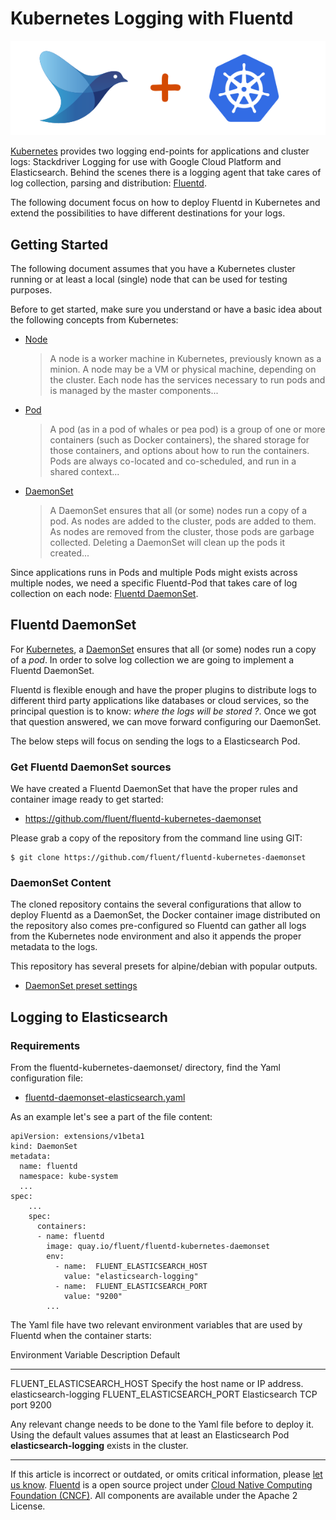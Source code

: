 # Kubernetes Logging with Fluentd

![](/images/fluentd_kubernetes.png)

[Kubernetes](http://kubernetes.io) provides two logging end-points for
applications and cluster logs: Stackdriver Logging for use with Google
Cloud Platform and Elasticsearch. Behind the scenes there is a logging
agent that take cares of log collection, parsing and distribution:
[Fluentd](http://www.fluentd.org).

The following document focus on how to deploy Fluentd in Kubernetes and
extend the possibilities to have different destinations for your logs.


Getting Started
---------------

The following document assumes that you have a Kubernetes cluster
running or at least a local (single) node that can be used for testing
purposes.

Before to get started, make sure you understand or have a basic idea
about the following concepts from Kubernetes:

-   [Node](https://kubernetes.io/docs/admin/node/)

    > A node is a worker machine in Kubernetes, previously known as a
    > minion. A node may be a VM or physical machine, depending on the
    > cluster. Each node has the services necessary to run pods and is
    > managed by the master components...

-   [Pod](https://kubernetes.io/docs/user-guide/pods/)

    > A pod (as in a pod of whales or pea pod) is a group of one or more
    > containers (such as Docker containers), the shared storage for
    > those containers, and options about how to run the containers.
    > Pods are always co-located and co-scheduled, and run in a shared
    > context...

-   [DaemonSet](https://kubernetes.io/docs/admin/daemons/)

    > A DaemonSet ensures that all (or some) nodes run a copy of a pod.
    > As nodes are added to the cluster, pods are added to them. As
    > nodes are removed from the cluster, those pods are garbage
    > collected. Deleting a DaemonSet will clean up the pods it
    > created...

Since applications runs in Pods and multiple Pods might exists across
multiple nodes, we need a specific Fluentd-Pod that takes care of log
collection on each node: [Fluentd DaemonSet](/articles/fluentd_daemonset.md).

Fluentd DaemonSet
-----------------

For [Kubernetes](https://kubernetes.io), a
[DaemonSet](https://kubernetes.io/docs/admin/daemons/) ensures that all
(or some) nodes run a copy of a *pod*. In order to solve log collection
we are going to implement a Fluentd DaemonSet.

Fluentd is flexible enough and have the proper plugins to distribute
logs to different third party applications like databases or cloud
services, so the principal question is to know: *where the logs will be
stored ?*. Once we got that question answered, we can move forward
configuring our DaemonSet.

The below steps will focus on sending the logs to a Elasticsearch Pod.

### Get Fluentd DaemonSet sources

We have created a Fluentd DaemonSet that have the proper rules and
container image ready to get started:

-   <https://github.com/fluent/fluentd-kubernetes-daemonset>

Please grab a copy of the repository from the command line using GIT:

``` {.CodeRay}
$ git clone https://github.com/fluent/fluentd-kubernetes-daemonset
```

### DaemonSet Content

The cloned repository contains the several configurations that allow to
deploy Fluentd as a DaemonSet, the Docker container image distributed on
the repository also comes pre-configured so Fluentd can gather all logs
from the Kubernetes node environment and also it appends the proper
metadata to the logs.

This repository has several presets for alpine/debian with popular
outputs.

-   [DaemonSet preset
    settings](https://github.com/fluent/fluentd-kubernetes-daemonset/tree/master/docker-image/v0.12)

Logging to Elasticsearch
------------------------

### Requirements

From the fluentd-kubernetes-daemonset/ directory, find the Yaml
configuration file:

-   [fluentd-daemonset-elasticsearch.yaml](https://github.com/fluent/fluentd-kubernetes-daemonset/blob/master/fluentd-daemonset-elasticsearch.yaml)

As an example let's see a part of the file content:

``` {.CodeRay}
apiVersion: extensions/v1beta1
kind: DaemonSet
metadata:
  name: fluentd
  namespace: kube-system
  ...
spec:
    ...
    spec:
      containers:
      - name: fluentd
        image: quay.io/fluent/fluentd-kubernetes-daemonset
        env:
          - name:  FLUENT_ELASTICSEARCH_HOST
            value: "elasticsearch-logging"
          - name:  FLUENT_ELASTICSEARCH_PORT
            value: "9200"
        ...
```

The Yaml file have two relevant environment variables that are used by
Fluentd when the container starts:

  Environment Variable          Description                            Default
  ----------------------------- -------------------------------------- -----------------------
  FLUENT\_ELASTICSEARCH\_HOST   Specify the host name or IP address.   elasticsearch-logging
  FLUENT\_ELASTICSEARCH\_PORT   Elasticsearch TCP port                 9200

Any relevant change needs to be done to the Yaml file before to deploy
it. Using the default values assumes that at least an Elasticsearch Pod
**elasticsearch-logging** exists in the cluster.


------------------------------------------------------------------------


If this article is incorrect or outdated, or omits critical information,
please [let us know](https://github.com/fluent/fluentd-docs/issues?state=open).
[Fluentd](http://www.fluentd.org/) is a open source project under [Cloud
Native Computing Foundation (CNCF)](https://cncf.io/). All components
are available under the Apache 2 License.
